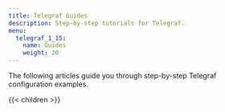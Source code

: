 ```yaml
---
title: Telegraf Guides
description: Step-by-step tutorials for Telegraf.
menu:
  telegraf_1_15:
    name: Guides
    weight: 20
---
```


The following articles guide you through step-by-step Telegraf configuration examples.

{{< children >}}
